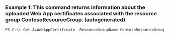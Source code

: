 ### Example 1: This command returns information about the uploaded Web App certificates associated with the resource group ContosoResourceGroup. (autogenerated)
```powershell
PS C:\> Get-AzWebAppCertificate -ResourceGroupName ContosoResourceGroup
```

